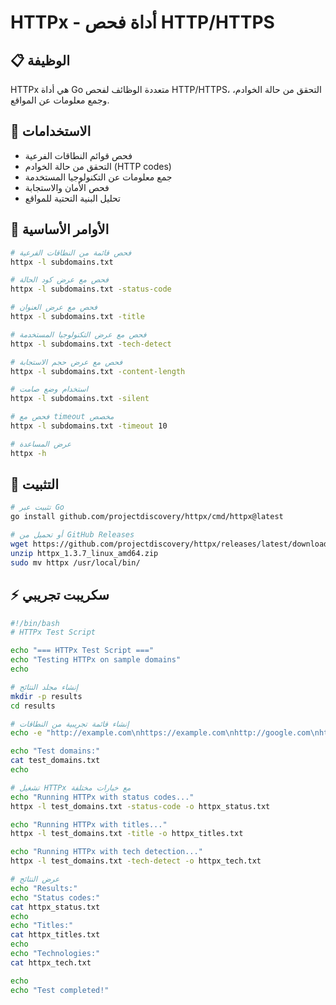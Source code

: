 # HTTPx - أداة فحص HTTP/HTTPS

## 📋 الوظيفة
HTTPx هي أداة Go متعددة الوظائف لفحص HTTP/HTTPS، التحقق من حالة الخوادم، وجمع معلومات عن المواقع.

## 🚀 الاستخدامات
- فحص قوائم النطاقات الفرعية
- التحقق من حالة الخوادم (HTTP codes)
- جمع معلومات عن التكنولوجيا المستخدمة
- فحص الأمان والاستجابة
- تحليل البنية التحتية للمواقع

## 📝 الأوامر الأساسية
```bash
# فحص قائمة من النطاقات الفرعية
httpx -l subdomains.txt

# فحص مع عرض كود الحالة
httpx -l subdomains.txt -status-code

# فحص مع عرض العنوان
httpx -l subdomains.txt -title

# فحص مع عرض التكنولوجيا المستخدمة
httpx -l subdomains.txt -tech-detect

# فحص مع عرض حجم الاستجابة
httpx -l subdomains.txt -content-length

# استخدام وضع صامت
httpx -l subdomains.txt -silent

# فحص مع timeout مخصص
httpx -l subdomains.txt -timeout 10

# عرض المساعدة
httpx -h
```

## 🔧 التثبيت
```bash
# تثبيت عبر Go
go install github.com/projectdiscovery/httpx/cmd/httpx@latest

# أو تحميل من GitHub Releases
wget https://github.com/projectdiscovery/httpx/releases/latest/download/httpx_1.3.7_linux_amd64.zip
unzip httpx_1.3.7_linux_amd64.zip
sudo mv httpx /usr/local/bin/
```

## ⚡ سكريبت تجريبي
```bash
#!/bin/bash
# HTTPx Test Script

echo "=== HTTPx Test Script ==="
echo "Testing HTTPx on sample domains"
echo

# إنشاء مجلد النتائج
mkdir -p results
cd results

# إنشاء قائمة تجريبية من النطاقات
echo -e "http://example.com\nhttps://example.com\nhttp://google.com\nhttps://github.com" > test_domains.txt

echo "Test domains:"
cat test_domains.txt
echo

# تشغيل HTTPx مع خيارات مختلفة
echo "Running HTTPx with status codes..."
httpx -l test_domains.txt -status-code -o httpx_status.txt

echo "Running HTTPx with titles..."
httpx -l test_domains.txt -title -o httpx_titles.txt

echo "Running HTTPx with tech detection..."
httpx -l test_domains.txt -tech-detect -o httpx_tech.txt

# عرض النتائج
echo "Results:"
echo "Status codes:"
cat httpx_status.txt
echo
echo "Titles:"
cat httpx_titles.txt
echo
echo "Technologies:"
cat httpx_tech.txt

echo
echo "Test completed!"
```

